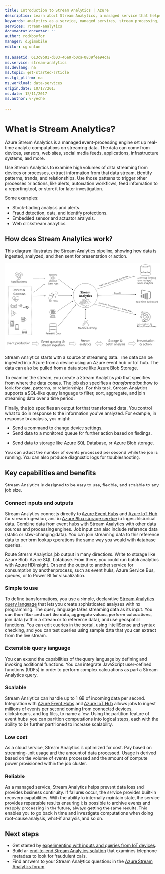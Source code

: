 ```yaml
---
title: Introduction to Stream Analytics | Azure
description: Learn about Stream Analytics, a managed service that helps you analyze streaming data from the Internet of Things (IoT) in real-time.
keywords: analytics as a service, managed services, stream processing, streaming analytics, what is stream analytics
services: stream-analytics
documentationcenter: ''
author: rockboyfor
manager: digimobile
editor: cgronlun

ms.assetid: 613c9b01-d103-46e0-b0ca-0839fee94ca8
ms.service: stream-analytics
ms.devlang: na
ms.topic: get-started-article
ms.tgt_pltfrm: na
ms.workload: data-services
origin.date: 10/17/2017
ms.date: 12/11/2017
ms.author: v-yeche

---
```


# What is Stream Analytics?

Azure Stream Analytics is a managed event-processing engine set up real-time analytic computations on streaming data. The data can come from devices, sensors, web sites, social media feeds, applications, infrastructure systems, and more. 

Use Stream Analytics to examine high volumes of data streaming from devices or processes, extract information from that data stream, identify patterns, trends, and relationships. Use those patterns to trigger other processes or actions, like alerts, automation workflows, feed information to a reporting tool, or store it for later investigation. 

Some examples:

* Stock-trading analysis and alerts.
* Fraud detection, data, and identify protections. 
* Embedded sensor and actuator analysis.
* Web clickstream analytics.

## How does Stream Analytics work?

This diagram illustrates the Stream Analytics pipeline, showing how data is ingested, analyzed, and then sent for presentation or action. 

![Stream Analytics pipeline](./media/stream-analytics-introduction/stream_analytics_intro_pipeline.png)

Stream Analytics starts with a source of streaming data. The data can be ingested into Azure from a device using an Azure event hub or IoT hub. The data can also be pulled from a data store like Azure Blob Storage. 

To examine the stream, you create a Stream Analytics *job* that specifies from where the data comes. The job also specifies a *transformation*;how to look for data, patterns, or relationships. For this task, Stream Analytics supports a SQL-like query language to  filter, sort, aggregate, and join streaming data over a time period.

Finally, the job specifies an output for that transformed data. You control what to do in response to the information you've analyzed. For example, in response to analysis, you might:

* Send a command to change device settings. 
* Send data to a monitored queue for further action based on findings. 
<!-- Not Available * Send data to a Power BI dashboard.-->
* Send data to storage like Azure SQL Database, or Azure Blob storage.
<!-- Not Available Data Lake Store in Azure.CN-->

You can adjust the number of events processed per second while the job is running. You can also produce diagnostic logs for troubleshooting.

## Key capabilities and benefits

Stream Analytics is designed to be easy to use, flexible, and scalable to any job size.

### Connect inputs and outputs

Stream Analytics connects directly to [Azure Event Hubs](https://www.azure.cn/home/features/event-hubs/) and [Azure IoT Hub](https://www.azure.cn/home/features/iot-hub/) for stream ingestion, and to [Azure Blob storage service](/storage/storage-introduction#blob-storage-accounts) to ingest historical data. Combine data from event hubs with Stream Analytics with other data sources and processing engines. Job input can also include reference data (static or slow-changing data). You can join streaming data to this reference data to perform lookup operations the same way you would with database queries.

Route Stream Analytics job output in many directions. Write to storage like Azure Blob, Azure SQL Database. From there, you could run batch analytics with Azure HDInsight. Or send the output to another service for consumption by another process, such as event hubs, Azure Service Bus, queues, or to Power BI for visualization.
<!-- Not Available Data Lake Store, Azure Cosmos Db as output-->

### Simple to use

To define transformations, you use a simple, declarative [Stream Analytics query language](https://msdn.microsoft.com/library/azure/dn834998.aspx) that lets you create sophisticated analyses with no programming. The query language takes streaming data as its input. You can then filter and sort the data, aggregate values, perform calculations, join data (within a stream or to reference data), and use geospatial functions. You can edit queries in the portal, using IntelliSense and syntax checking, and you can test queries using sample data that you can extract from the live stream.

### Extensible query language

You can extend the capabilities of the query language by defining and invoking additional functions. You can integrate JavaScript user-defined functions (UDFs) in order to perform complex calculations as part a Stream Analytics query.
<!-- Not Available Azure Machine Learning --> 

### Scalable

Stream Analytics can handle up to 1 GB of incoming data per second. Integration with [Azure Event Hubs](https://www.azure.cn/home/features/event-hubs/) and [Azure IoT Hub](https://www.azure.cn/home/features/iot-hub/) allows jobs to ingest millions of events per second coming from connected devices, clickstreams, and log files, to name a few. Using the partition feature of event hubs, you can partition computations into logical steps, each with the ability to be further partitioned to increase scalability.

### Low cost

As a cloud service, Stream Analytics is optimized for cost. Pay based on streaming-unit usage and the amount of data processed. Usage is derived based on the volume of events processed and the amount of compute power provisioned within the job cluster.

### Reliable

As a managed service, Stream Analytics helps prevent data loss and provides business continuity. If failures occur, the service provides built-in recovery capabilities. With the ability to internally maintain state, the service provides repeatable results ensuring it is possible to archive events and reapply processing in the future, always getting the same results. This enables you to go back in time and investigate computations when doing root-cause analysis, what-if analysis, and so on.

## Next steps

* Get started by [experimenting with inputs and queries from IoT devices](stream-analytics-get-started-with-azure-stream-analytics-to-process-data-from-iot-devices.md).
* Build an [end-to-end Stream Analytics solution](stream-analytics-real-time-fraud-detection.md) that examines telephone metadata to look for fraudulent calls.
* Find answers to your Stream Analytics questions in the [Azure Stream Analytics forum](https://social.msdn.microsoft.com/Forums/en-US/home?forum=AzureStreamAnalytics).

<!--Update_Description: update meta properties, wording update -->